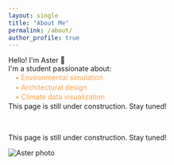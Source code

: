 ```yaml
---
layout: single
title: "About Me"
permalink: /about/
author_profile: true
---
```


<div style="display: flex; align-items: center; gap: 2rem; flex-wrap: wrap;">

  <div style="flex: 1; min-width: 250px;">
  <p style="margin: 0;">Hello! I'm Aster 🌱</p>

  <p style="margin: 0;">I'm a student passionate about:</p>
  <ul style="color: #f8a34d; list-style: none; padding-left: 1em; margin: 0; line-height: 1.4;">
    <li>• Environmental simulation</li>
    <li>• Architectural design</li>
    <li>• Climate data visualization</li>
  </ul>

  <p style="margin: 0;">This page is still under construction. Stay tuned!</p>
</div>


  <p>This page is still under construction. Stay tuned!</p>
</div>


  <div style="flex: 0 0 200px;">
    <img src="{{ '/assets/images/photo.jpg' | relative_url }}" alt="Aster photo" style="max-width: 100%; height: auto;" />
  </div>

</div>
